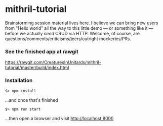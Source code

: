 # mithril-tutorial

Brainstorming session material lives here. I believe we can bring new users from "Hello world" all the way to this little demo — or something like it — before we actually _need_ CRUD via HTTP. Welcome, of course, are questions/comments/criticisms/jeers/outright mockeries/PRs.

### See the finished app at rawgit
https://rawgit.com/CreaturesInUnitards/mithril-tutorial/master/build/index.html

### Installation
```
$> npm install
```
...and once that's finished
```
$> npm run start
```
...then open a browser and visit [http://localhost:8000]()